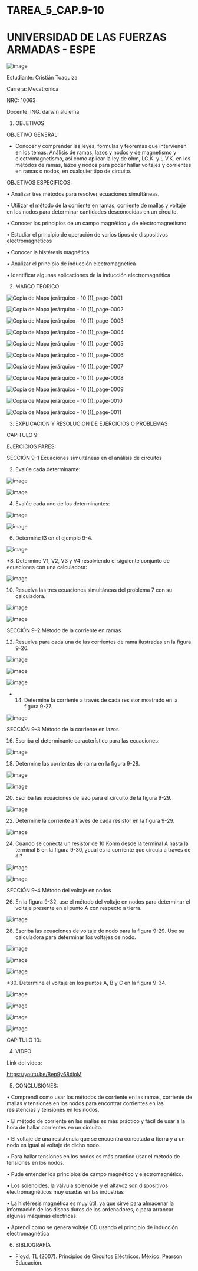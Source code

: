 # TAREA_5_CAP.9-10

# UNIVERSIDAD DE LAS FUERZAS ARMADAS - ESPE

![image](https://user-images.githubusercontent.com/117781491/210118615-f681e00a-bc43-42a1-b0ba-91d9767adfcb.png)

Estudiante: Cristián Toaquiza

Carrera: Mecatrónica

NRC: 10063

Docente: ING. darwin alulema

1. OBJETIVOS

OBJETIVO GENERAL: 

- Conocer y comprender las leyes, formulas y teoremas que intervienen en los temas: Análisis de ramas, lazos y nodos y de magnetismo y electromagnetismo, así como aplicar la ley de ohm, LC.K. y L.V.K. en los métodos de ramas, lazos y nodos para poder hallar voltajes y corrientes en ramas o nodos, en cualquier tipo de circuito. 

OBJETIVOS ESPECIFICOS:

•	Analizar tres métodos para resolver ecuaciones simultáneas.

•	Utilizar el método de la corriente en ramas, corriente de mallas y voltaje en los nodos para determinar cantidades desconocidas en un circuito.

•	Conocer  los principios de un campo magnético y de electromagnetismo 

•	Estudiar el principio de operación de varios tipos de dispositivos electromagnéticos

•	Conocer  la histéresis magnética

•	Analizar el principio de inducción electromagnética

•	Identificar algunas aplicaciones de la inducción electromagnética

2. MARCO TEÓRICO

![Copia de Mapa jerárquico - 10 (1)_page-0001](https://user-images.githubusercontent.com/117781491/210118802-d9c39b78-007d-4209-87c9-83871537aacc.jpg)

![Copia de Mapa jerárquico - 10 (1)_page-0002](https://user-images.githubusercontent.com/117781491/210118809-c5a99590-7c53-42d0-8ec1-e6e3dcf6ea6b.jpg)

![Copia de Mapa jerárquico - 10 (1)_page-0003](https://user-images.githubusercontent.com/117781491/210118819-f3497d1d-d7ba-4151-80d1-3fa3becfc03d.jpg)

![Copia de Mapa jerárquico - 10 (1)_page-0004](https://user-images.githubusercontent.com/117781491/210118822-20b75059-a9e8-4b19-8b92-4c87e23c178b.jpg)

![Copia de Mapa jerárquico - 10 (1)_page-0005](https://user-images.githubusercontent.com/117781491/210118831-930c6e21-e90d-4888-b3c3-def82ff147e5.jpg)

![Copia de Mapa jerárquico - 10 (1)_page-0006](https://user-images.githubusercontent.com/117781491/210118837-b12b85d3-b260-4154-8131-942f1d677c5c.jpg)

![Copia de Mapa jerárquico - 10 (1)_page-0007](https://user-images.githubusercontent.com/117781491/210118847-4b5f7c0c-5b36-43b0-bce4-0eab5a155d0c.jpg)

![Copia de Mapa jerárquico - 10 (1)_page-0008](https://user-images.githubusercontent.com/117781491/210118853-d58db3ce-cd08-434a-8f58-30ad593806a8.jpg)

![Copia de Mapa jerárquico - 10 (1)_page-0009](https://user-images.githubusercontent.com/117781491/210118857-8d99a154-999c-4101-9ce6-45b2f423817f.jpg)

![Copia de Mapa jerárquico - 10 (1)_page-0010](https://user-images.githubusercontent.com/117781491/210118860-328bbb5c-8b1a-4467-afd0-94bd70fd7910.jpg)

![Copia de Mapa jerárquico - 10 (1)_page-0011](https://user-images.githubusercontent.com/117781491/210118863-2306f60e-ba8c-4e79-9396-64c68bdd9e8f.jpg)


3. EXPLICACION Y RESOLUCION DE EJERCICIOS O PROBLEMAS

CAPÍTULO  9: 

EJERCICIOS PARES:

SECCIÓN 9–1 Ecuaciones simultáneas en el análisis de circuitos

2. Evalúe cada determinante:

![image](https://user-images.githubusercontent.com/117781491/210118951-25890e34-99f5-47f3-8bd7-d2d94c93fba9.png)

![image](https://user-images.githubusercontent.com/117781491/210118965-a57c4bfe-e3ef-4356-bcec-3d32c11b09cb.png)

4. Evalúe cada uno de los determinantes:

![image](https://user-images.githubusercontent.com/117781491/210118975-ec702707-f427-484c-a656-91793799b809.png)

![image](https://user-images.githubusercontent.com/117781491/210118983-ccd501e2-1d00-4925-8030-ffc66b7af7ef.png)

6. Determine I3 en el ejemplo 9-4.

![image](https://user-images.githubusercontent.com/117781491/210118998-264be13b-a720-4a10-8075-28c89194d70a.png)

*8. Determine V1, V2, V3 y V4 resolviendo el siguiente conjunto de ecuaciones con una calculadora:

![image](https://user-images.githubusercontent.com/117781491/210119031-c81f2479-8ec8-469b-8e2c-00e983e4bac3.png)

10. Resuelva las tres ecuaciones simultáneas del problema 7 con su calculadora.

![image](https://user-images.githubusercontent.com/117781491/210119065-5323ca34-f641-487a-b55d-b86b3c17317d.png)

![image](https://user-images.githubusercontent.com/117781491/210119074-0f703d9e-a419-4985-94e3-a704737edaa9.png)

SECCIÓN 9–2 Método de la corriente en ramas

12. Resuelva para cada una de las corrientes de rama ilustradas en la figura 9-26.

![image](https://user-images.githubusercontent.com/117781491/210119088-1e734c95-9f20-4d3c-8215-ac490e08724d.png)

![image](https://user-images.githubusercontent.com/117781491/210119096-f6c6e003-90a3-4210-a2df-a0895e2227dc.png)

![image](https://user-images.githubusercontent.com/117781491/210119109-c7ecdc49-2c28-4218-a17d-1f9095eb3434.png)

* 14. Determine la corriente a través de cada resistor mostrado en la figura 9-27.

![image](https://user-images.githubusercontent.com/117781491/210119121-60864a30-f214-4186-b950-a0394fcd4459.png)


SECCIÓN 9–3 Método de la corriente en lazos

16. Escriba el determinante característico para las ecuaciones:

![image](https://user-images.githubusercontent.com/117781491/210119140-5937d629-01a3-4ec5-aa57-5e24f6df6441.png)

18. Determine las corrientes de rama en la figura 9-28.


![image](https://user-images.githubusercontent.com/117781491/210119148-812fa249-d224-4ce9-ab30-1a41523aedc1.png)

![image](https://user-images.githubusercontent.com/117781491/210119159-aa360868-d22f-4499-97f2-0b34a1a0c44e.png)

20. Escriba las ecuaciones de lazo para el circuito de la figura 9-29.

![image](https://user-images.githubusercontent.com/117781491/210119174-0884954e-bb37-448f-a8c0-028927360ce9.png)


22. Determine la corriente a través de cada resistor en la figura 9-29.

![image](https://user-images.githubusercontent.com/117781491/210119197-a7f731a7-3e77-412a-aefa-f67b980cdd5b.png)

24. Cuando se conecta un resistor de 10 Kohm desde la terminal A hasta la terminal B en la figura 9-30, ¿cuál es la corriente que circula a través de él?

![image](https://user-images.githubusercontent.com/117781491/210119216-b5392a01-c924-4293-a4b0-c82ff4a61293.png)


![image](https://user-images.githubusercontent.com/117781491/210119222-b2620a1e-acc5-4e73-9b19-70b335afc11f.png)

SECCIÓN 9–4 Método del voltaje en nodos

26. En la figura 9-32, use el método del voltaje en nodos para determinar el voltaje presente en el punto A con respecto a tierra.

![image](https://user-images.githubusercontent.com/117781491/210119235-8b37f427-238d-494f-8dee-2240abd92752.png)

28. Escriba las ecuaciones de voltaje de nodo para la figura 9-29. Use su calculadora para determinar los voltajes de nodo.

![image](https://user-images.githubusercontent.com/117781491/210119271-9ef9f9fc-8cee-442c-a259-7e1bffb512bc.png)

![image](https://user-images.githubusercontent.com/117781491/210119278-ed69a14a-fe8a-45dd-a3af-2b9ce5e1d1d3.png)

![image](https://user-images.githubusercontent.com/117781491/210119282-8e9958c6-f1f5-49e6-8f42-1bffce0ad8a2.png)

*30. Determine el voltaje en los puntos A, B y C en la figura 9-34.

![image](https://user-images.githubusercontent.com/117781491/210119298-396a834d-7ab5-4354-a165-1191962ea078.png)

![image](https://user-images.githubusercontent.com/117781491/210119307-2b68d66e-7fed-4aee-8908-372b7bb1c648.png)

![image](https://user-images.githubusercontent.com/117781491/210119315-e3b99723-69e0-452f-a30e-3b7069d025b0.png)

![image](https://user-images.githubusercontent.com/117781491/210119326-8c072b1a-3233-45d1-a7af-9804a4a4139b.png)


CAPITULO  10:






4.  VIDEO

Link del video:

https://youtu.be/Bep9y68dioM



5. CONCLUSIONES:

•	Comprendí como usar los métodos de corriente en las ramas, corriente de mallas y tensiones en los nodos para encontrar corrientes en las resistencias y tensiones en los nodos.

•	El método de corriente en las mallas es más práctico y fácil de usar a la hora de hallar corrientes en un circuito.

•	El voltaje de una resistencia que se encuentra conectada a tierra y a un nodo es igual al voltaje de dicho nodo.

•	Para hallar tensiones en los nodos es más practico usar el método de  tensiones en los nodos.

•	Pude entender los principios de campo magnético y electromagnético.

•	Los solenoides, la válvula solenoide y el altavoz son dispositivos electromagnéticos muy usadas en las industrias

•	La histéresis magnética es muy útil, ya que sirve  para almacenar la información de los discos duros de los ordenadores, o para arrancar algunas máquinas eléctricas.

•	Aprendí como se genera voltaje CD usando el principio de  inducción electromagnética

6. BIBLIOGRAFÍA

- Floyd, TL (2007). Principios de Circuitos Eléctricos. México: Pearson Educación.




























